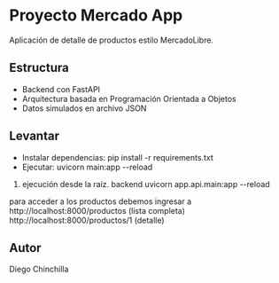 # Proyecto Mercado App

Aplicación de detalle de productos estilo MercadoLibre.

## Estructura
- Backend con FastAPI
- Arquitectura basada en Programación Orientada a Objetos
- Datos simulados en archivo JSON

## Levantar
- Instalar dependencias: pip install -r requirements.txt
- Ejecutar: uvicorn main:app --reload

1. ejecución desde la raíz. backend
uvicorn app.api.main:app --reload

para acceder a los productos debemos ingresar a 
http://localhost:8000/productos (lista completa)
http://localhost:8000/productos/1 (detalle)

## Autor
Diego Chinchilla